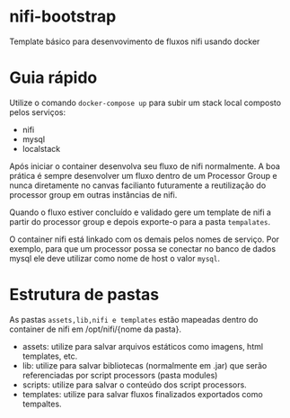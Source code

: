 # nifi-bootstrap
Template básico para desenvovimento de fluxos nifi usando docker

# Guia rápido

Utilize o comando ```docker-compose up``` para subir um stack local composto pelos serviços:
- nifi
- mysql
- localstack

Após iniciar o container desenvolva seu fluxo de nifi normalmente. A boa prática é sempre desenvolver um fluxo dentro de um Processor Group e nunca diretamente no canvas facilianto futuramente a reutilização do processor group em outras instâncias de nifi.

Quando o fluxo estiver concluído e validado gere um template de nifi a partir do processor group e depois exporte-o para a pasta ``tempalates``.

O container nifi está linkado com os demais pelos nomes de serviço. Por exemplo, para que um processor possa se conectar no banco de dados mysql ele deve utilizar como nome de host o valor `mysql`.


# Estrutura de pastas

As pastas ```assets,lib,nifi e templates``` estão mapeadas dentro do container de nifi em /opt/nifi/{nome da pasta}.

* assets: utilize para salvar arquivos estáticos como imagens, html templates, etc.
* lib: utilize para salvar bibliotecas (normalmente em .jar) que serão referenciadas por script processors (pasta modules)
* scripts: utilize para salvar o conteúdo dos script processors.
* templates: utilize para salvar fluxos finalizados exportados como tempaltes.
